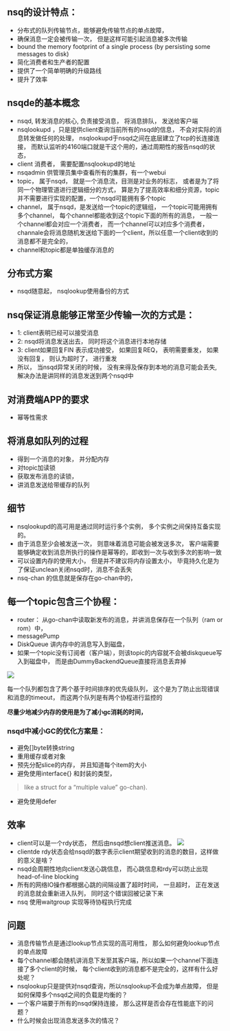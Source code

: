 ## nsq的设计特点：
* 分布式的队列传输节点，能够避免传输节点的单点故障，
* 确保消息一定会被传输一次， 但是这样可能引起消息被多次传输
* bound the memory footprint of a single process (by persisting some messages to disk)
* 简化消费者和生产者的配置
* 提供了一个简单明确的升级路线
* 提升了效率

## nsqde的基本概念
* nsqd, 转发消息的核心, 负责接受消息， 将消息排队， 发送给客户端
* nsqlookupd ，只是提供client查询当前所有的nsqd的信息， 不会对实际的消息转发做任何的处理， nsqlookupd于nsqd之间在底层建立了tcp的长连接连接， 而默认监听的4160端口就是干这个用的，通过周期性的报告nsqd的状态，
* client 消费者， 需要配置nsqlookupd的地址
* nsqadmin 供管理员集中查看所有的集群，有一个webui
* topic， 属于nsqd， 就是一个消息流，目测是对业务的标志， 或者是为了将同一个物理管道进行逻辑细分的方式， 算是为了提高效率和细分资源，topic并不需要进行实现的配置，一个nsqd可能拥有多个topic
* channel， 属于nsqd，是发送给一个topic的逻辑组， 一个topic可能用拥有多个channel， 每个channel都能收到这个topic下面的所有的消息， 一般一个channel都会对应一个消费者， 而一个channel可以对应多个消费者，channale会将消息随机发送给下面的一个client，所以任意一个client收到的消息都不是完全的，
* channel和topic都是单独缓存消息的

## 分布式方案

* nsqd随意起， nsqlookup使用备份的方式


## nsq保证消息能够正常至少传输一次的方式是：
* 1: client表明已经可以接受消息
* 2: nsqd将消息发送出去， 同时将这个消息进行本地存储
* 3: client如果回复FIN 表示成功接受， 如果回复REQ， 表明需要重发， 如果没有回复， 则认为超时了， 进行重发
* 所以， 当nsqd异常关闭的时候， 没有来得及保存到本地的消息可能会丢失, 解决办法是讲同样的消息发送到两个nsqd中

## 对消费端APP的要求
* 幂等性需求


## 将消息如队列的过程
* 得到一个消息的对象， 并分配内存
* 对topic加读锁
* 获取发布消息的读锁，
* 讲消息发送给带缓存的队列


## 细节
* nsqlookupd的高可用是通过同时运行多个实例， 多个实例之间保持互备实现的。
* 由于消息至少会被发送一次， 则意味着消息可能会被发送多次， 客户端需要能够确定收到消息所执行的操作是幂等的，即收到一次与收到多次的影响一致
* 可以设置内存的使用大小， 但是并不建议将内存设置太小， 毕竟持久化是为了保证unclean关闭nsqd时，消息不会丢失
* nsq-chan 的信息就是保存在go-chan中的，



## 每一个topic包含三个协程：
* router： 从go-chan中读取新发布的消息，并讲消息保存在一个队列（ram or rom）中，
* messagePump
* DiskQueue 讲内存中的消息写入到磁盘，
* 如果一个topic没有订阅者（客户端），则该topic的内容就不会被diskqueue写入到磁盘中， 而是由DummyBackendQueue直接将消息丢弃掉

![](https://f.cloud.github.com/assets/187441/1698990/682fc358-5f76-11e3-9b05-3d5baba67f13.png)

每一个队列都包含了两个基于时间排序的优先级队列， 这个是为了防止出现错误和消息的timeout， 而这两个队列是有两个协程进行监控的

**尽量少地减少内存的使用是为了减小gc消耗的时间，**
### nsqd中减小GC的优化方案是：
* 避免[]byte转换string
* 重用缓存或者对象
* 预先分配slice的内存， 并且知道每个item的大小
* 避免使用interface{} 和封装的类型，
>like a struct for a “multiple value” go-chan).
* 避免使用defer




## 效率
* client可以是一个rdy状态， 然后由nsqd想client推送消息。
![](http://media.tumblr.com/tumblr_mataigNDn61qj3yp2.png)
* clientde rdy状态会给nsqd的数字表示client期望收到的消息的数目，这样做的意义是啥？
* nsqd会周期性地向client发送心跳信息， 而心跳信息和rdy可以防止出现 head-of-line blocking
* 所有的网络IO操作都根据心跳的间隔设置了超时时间， 一旦超时， 正在发送的消息就会重新进入队列， 同时这个错误回被记录下来
* nsq 使用waitgroup 实现等待协程执行完成



## 问题
* 消息传输节点是通过lookup节点实现的高可用性， 那么如何避免lookup节点的单点故障
* 每个channel都会随机讲消息下发至其客户端，所以如果一个channel下面连接了多个client的时候， 每个client收到的消息都不是完全的，这样有什么好处呢？
* nsqlookup只是提供对nsqd查询，所以nsqlookup不会成为单点故障， 但是如何保障多个nsqd之间的负载是均衡的？
* 一个客户端要于所有的nsqd保持连接， 那么这样是否会存在性能底下的问题？
* 什么时候会出现消息发送多次的情况？
